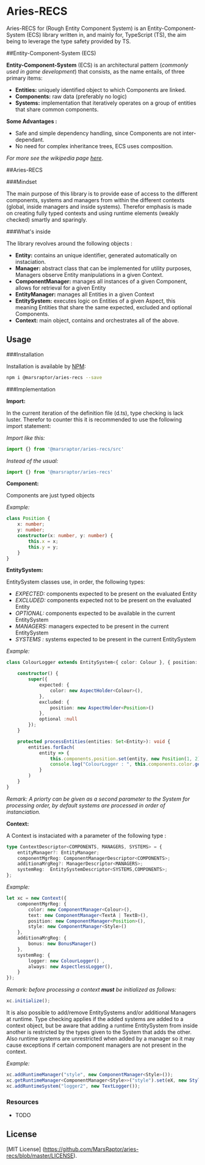# Aries-RECS

Aries-RECS for (Rough Entity Component System) is an Entity-Component-System (ECS) library written in, and mainly for, TypeScript (TS), the aim being to leverage the type safety provided by TS. 

##Entity-Component-System (ECS)

**Entity-Component-System** (ECS) is an architectural pattern (*commonly used in game development*) that consists, as the name entails, of three primary items:

* **Entities:** uniquely identified object to which Components are linked.
* **Components:** raw data (preferably no logic)
* **Systems:** implementation that iteratively operates on a group of entities that share common components.

**Some Advantages :**

* Safe and simple dependency handling, since Components are not inter-dependant.
* No need for complex inheritance trees, ECS uses composition.

*For more see the wikipedia page [here](https://en.wikipedia.org/wiki/Entity-component-system)*.

##Aries-RECS

###Mindset

The main purpose of this library is to provide ease of access to the different components, systems and managers from within the different contexts (global, inside managers and inside systems). Therefor emphasis is made on creating fully typed contexts and using runtime elements (weakly checked) smartly and sparingly.

###What's inside

The library revolves around the following objects :

* **Entity:** contains an unique identifier, generated automatically on instaciation.
* **Manager:** abstract class that can be implemented for utility purposes, Managers observe Entity manipulations in a given Context.
* **ComponentManager:** manages all instances of a given Component, allows for retrieval for a given Entity
* **EntityManager:** manages all Entities in a given Context
* **EntitySystem:** executes logic on Entities of a given Aspect, this meaning Entities that share the same expected, excluded and optional Components.
* **Context:** main object, contains and orchestrates all of the above.

## Usage

###Installation

Installation is available by [NPM](https://npmjs.org):

```bash
npm i @marsraptor/aries-recs --save
```

###Implementation

**Import:**

In the current iteration of the definition file (d.ts), type checking is lack luster. Therefor to counter this it is recommended to use the following import statement:

*Import like this:*

```ts
import {} from '@marsraptor/aries-recs/src'

```

*Instead of the usual:*

```ts
import {} from '@marsraptor/aries-recs'

```

**Component:**

Components are just typed objects

*Example:*

```ts
class Position {
    x: number;
    y: number;
    constructor(x: number, y: number) {
        this.x = x;
        this.y = y;
    }
}
```

**EntitySystem:**

EntitySystem classes use, in order, the following types: 

* *EXPECTED:* components expected to be present on the evaluated Entity
* *EXCLUDED:* components expected not to be present on the evaluated Entity
* *OPTIONAL:* components expected to be available in the current EntitySystem 
* *MANAGERS:* managers expected to be present in the current EntitySystem 
* *SYSTEMS :* systems expected to be present in the current EntitySystem 

*Example:*

```ts
class ColourLogger extends EntitySystem<{ color: Colour }, { position: Position },{}, any, any>{

    constructor() {
        super({
            expected: {
                color: new AspectHolder<Colour>(),
            },
            excluded: {
                position: new AspectHolder<Position>()
            },
            optional :null
        });
    }

    protected processEntities(entities: Set<Entity>): void {
        entities.forEach(
            entity => {
                this.components.position.set(entity, new Position(1, 2));
                console.log("ColourLogger : ", this.components.color.get(entity.uid).hex);
            }
        )
    }
}
```

*Remark: A priorty can be given as a second parameter to the System for processing order, by default systems are processed in order of instanciation.*

**Context:**

A Context is instaciated with a parameter of the following type :

```ts
type ContextDescriptor<COMPONENTS, MANAGERS, SYSTEMS> = {
    entityManager?: EntityManager;
    componentMgrReg: ComponentManagerDescriptor<COMPONENTS>;
    additionaMrgReg?: ManagerDescriptor<MANAGERS>;
    systemReg:  EntitySystemDescriptor<SYSTEMS,COMPONENTS>;
};
```

*Example:*

```ts
let xc = new Context({
    componentMgrReg: {
        color: new ComponentManager<Colour>(),
        text: new ComponentManager<TextA | TextB>(),
        position: new ComponentManager<Position>(),
        style: new ComponentManager<Style>()
    },
    additionaMrgReg: {
        bonus: new BonusManager()
    },
    systemReg: {
        logger: new ColourLogger() ,
        always: new AspectlessLogger(),
    }
});
```

*Remark: before processing a context **must** be initialized as follows:*

```ts
xc.initialize();
```

It is also possible to add/remove EntitySystems and/or additional Managers at runtime. Type checking applies if the added systems are added to a context object, but be aware that adding a runtime EntitySystem from inside another is restricted by the types given to the System that adds the other. Also runtime systems are unrestricted when added by a manager so it may cause exceptions if certain component managers are not present in the context.

*Example:*

```ts
xc.addRuntimeManager("style", new ComponentManager<Style>());
xc.getRuntimeManager<ComponentManager<Style>>("style").set(eX, new Style("italic"));
xc.addRuntimeSystem("logger2", new TextLogger());
```

### Resources

* TODO

## License

[MIT License] (https://github.com/MarsRaptor/aries-recs/blob/master/LICENSE).